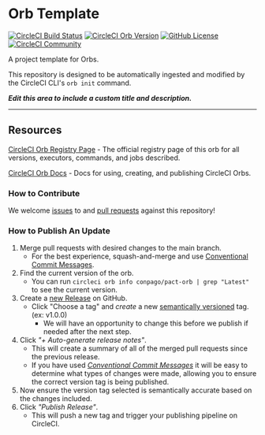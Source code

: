 # Orb Template


[![CircleCI Build Status](https://circleci.com/gh/conpagoaus/pact-orb.svg?style=shield "CircleCI Build Status")](https://circleci.com/gh/conpagoaus/pact-orb) [![CircleCI Orb Version](https://badges.circleci.com/orbs/conpago/pact-orb.svg)](https://circleci.com/orbs/registry/orb/conpago/pact-orb) [![GitHub License](https://img.shields.io/badge/license-MIT-lightgrey.svg)](https://raw.githubusercontent.com/conpagoaus/pact-orb/master/LICENSE) [![CircleCI Community](https://img.shields.io/badge/community-CircleCI%20Discuss-343434.svg)](https://discuss.circleci.com/c/ecosystem/orbs)



A project template for Orbs.

This repository is designed to be automatically ingested and modified by the CircleCI CLI's `orb init` command.

_**Edit this area to include a custom title and description.**_

---

## Resources

[CircleCI Orb Registry Page](https://circleci.com/orbs/registry/orb/conpago/pact-orb) - The official registry page of this orb for all versions, executors, commands, and jobs described.

[CircleCI Orb Docs](https://circleci.com/docs/2.0/orb-intro/#section=configuration) - Docs for using, creating, and publishing CircleCI Orbs.

### How to Contribute

We welcome [issues](https://github.com/conpagoaus/pact-orb/issues) to and [pull requests](https://github.com/conpagoaus/pact-orb/pulls) against this repository!

### How to Publish An Update
1. Merge pull requests with desired changes to the main branch.
    - For the best experience, squash-and-merge and use [Conventional Commit Messages](https://conventionalcommits.org/).
2. Find the current version of the orb.
    - You can run `circleci orb info conpago/pact-orb | grep "Latest"` to see the current version.
3. Create a [new Release](https://github.com/conpagoaus/pact-orb/releases/new) on GitHub.
    - Click "Choose a tag" and _create_ a new [semantically versioned](http://semver.org/) tag. (ex: v1.0.0)
      - We will have an opportunity to change this before we publish if needed after the next step.
4.  Click _"+ Auto-generate release notes"_.
    - This will create a summary of all of the merged pull requests since the previous release.
    - If you have used _[Conventional Commit Messages](https://conventionalcommits.org/)_ it will be easy to determine what types of changes were made, allowing you to ensure the correct version tag is being published.
5. Now ensure the version tag selected is semantically accurate based on the changes included.
6. Click _"Publish Release"_.
    - This will push a new tag and trigger your publishing pipeline on CircleCI.